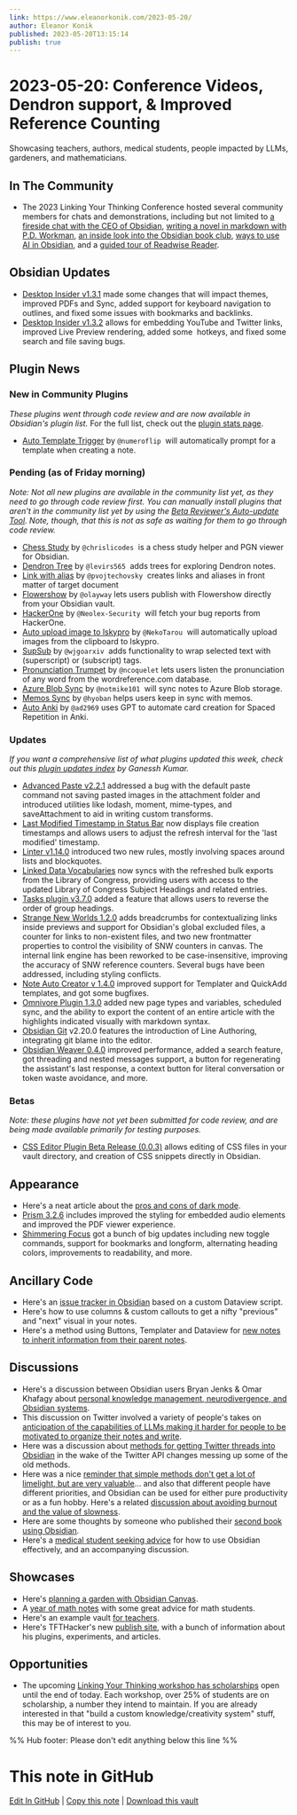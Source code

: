 ```yaml
---
link: https://www.eleanorkonik.com/2023-05-20/
author: Eleanor Konik
published: 2023-05-20T13:15:14
publish: true
---
```


# 2023-05-20: Conference Videos, Dendron support, & Improved Reference Counting
Showcasing teachers, authors, medical students, people impacted by LLMs, gardeners, and mathematicians.

## In The Community

* The 2023 Linking Your Thinking Conference hosted several community members for chats and demonstrations, including but not limited to [a fireside chat with the CEO of Obsidian](https://www.linkingyourthinking.com/lytcon-2023/kepano?ref=eleanorkonik.com), [writing a novel in markdown with P.D. Workman](https://www.linkingyourthinking.com/lytcon-2023/p-d-workman?ref=eleanorkonik.com), [an inside look into the Obsidian book club](https://www.linkingyourthinking.com/lytcon-2023/dan-allosso?ref=eleanorkonik.com), [ways to use AI in Obsidian](https://www.linkingyourthinking.com/lytcon-2023/christian-bager-bach-houmann?ref=eleanorkonik.com), and a [guided tour of Readwise Reader](https://www.linkingyourthinking.com/lytcon-2023/daniel-doyon?ref=eleanorkonik.com).

## Obsidian Updates

* [Desktop Insider v1.3.1](https://forum.obsidian.md/t/obsidian-release-v1-3-1-insider-build/59810?ref=eleanorkonik.com) made some changes that will impact themes, improved PDFs and Sync, added support for keyboard navigation to outlines, and fixed some issues with bookmarks and backlinks.
* [Desktop Insider v1.3.2](https://forum.obsidian.md/t/obsidian-release-v1-3-2-insider-build/60049?ref=eleanorkonik.com) allows for embedding YouTube and Twitter links, improved Live Preview rendering, added some  hotkeys, and fixed some search and file saving bugs.

## Plugin News

### New in Community Plugins

_These plugins went through code review and are now available in Obsidian's plugin list._ For the full list, check out the [plugin stats page](https://obsidian-plugin-stats.vercel.app/new?ref=eleanorkonik.com).

* [Auto Template Trigger](https://github.com/numeroflip/obsidian-auto-template-prompt?ref=eleanorkonik.com) by `@numeroflip`  will automatically prompt for a template when creating a note.

### Pending (as of Friday morning)

_Note: Not all new plugins are available in the community list yet, as they need to go through code review first. You can manually install plugins that aren't in the community list yet by using the [Beta Reviewer's Auto-update Tool](https://github.com/TfTHacker/obsidian42-brat?ref=eleanorkonik.com). Note, though, that this is not as safe as waiting for them to go through code review._

* [Chess Study](https://github.com/chrislicodes/obsidian-chess-study?ref=eleanorkonik.com) by `@chrislicodes`  is a chess study helper and PGN viewer for Obsidian.
* [Dendron Tree](https://github.com/levirs565/obsidian-dendron-tree?ref=eleanorkonik.com) by `@levirs565`  adds trees for exploring Dendron notes.
* [Link with alias](https://github.com/pvojtechovsky/obsidian-link-with-alias?ref=eleanorkonik.com) by `@pvojtechovsky`  creates links and aliases in front matter of target document
* [Flowershow](https://github.com/datopian/obsidian-flowershow?ref=eleanorkonik.com) by `@olayway` lets users publish with Flowershow directly from your Obsidian vault.
* [HackerOne](https://github.com/Neolex-Security/obsidian-hackerone?ref=eleanorkonik.com) by `@Neolex-Security`  will fetch your bug reports from HackerOne.
* [Auto upload image to lskypro](https://github.com/NekoTarou/lskypro-auto-upload?ref=eleanorkonik.com) by `@NekoTarou`  will automatically upload images from the clipboard to lskypro.
* [SupSub](https://github.com/wjgoarxiv/obsidian-supsub?ref=eleanorkonik.com) by `@wjgoarxiv`  adds functionality to wrap selected text with (superscript) or (subscript) tags.
* [Pronunciation Trumpet](https://github.com/ncoquelet/obsidian-pronunciation-trumpet?ref=eleanorkonik.com) by `@ncoquelet` lets users listen the pronunciation of any word from the wordreference.com database.
* [Azure Blob Sync](https://github.com/notmike101/obsidian-azure-blob-sync?ref=eleanorkonik.com) by `@notmike101`  will sync notes to Azure Blob storage.
* [Memos Sync](https://github.com/hyoban/obsidian-memos-plugin?ref=eleanorkonik.com) by `@hyoban` helps users keep in sync with memos.
* [Auto Anki](https://github.com/ad2969/obsidian-auto-anki?ref=eleanorkonik.com) by `@ad2969` uses GPT to automate card creation for Spaced Repetition in Anki.

### Updates

_If you want a comprehensive list of what plugins updated this week, check out this [plugin updates index](https://obsidian-plugin-stats.vercel.app/updates?ref=eleanorkonik.com) by Ganessh Kumar._

* [Advanced Paste v2.2.1](https://github.com/kxxt/obsidian-advanced-paste/releases/tag/2.2.1?ref=eleanorkonik.com) addressed a bug with the default paste command not saving pasted images in the attachment folder and introduced utilities like lodash, moment, mime-types, and saveAttachment to aid in writing custom transforms.
* [Last Modified Timestamp in Status Bar](https://github.com/Yustynn/obsidian-last-modified-timestamp-in-status-bar?ref=eleanorkonik.com) now displays file creation timestamps and allows users to adjust the refresh interval for the 'last modified' timestamp.
* [Linter v1.14.0](https://github.com/platers/obsidian-linter/releases/tag/1.14.0?ref=eleanorkonik.com) introduced two new rules, mostly involving spaces around lists and blockquotes.
* [Linked Data Vocabularies](https://github.com/kometenstaub/linked-data-vocabularies?ref=eleanorkonik.com) now syncs with the refreshed bulk exports from the Library of Congress, providing users with access to the updated Library of Congress Subject Headings and related entries.
* [Tasks plugin v3.7.0](https://github.com/obsidian-tasks-group/obsidian-tasks/releases/tag/3.7.0?ref=eleanorkonik.com) added a feature that allows users to reverse the order of group headings.
* [Strange New Worlds 1.2.0](https://github.com/TfTHacker/obsidian42-strange-new-worlds?ref=eleanorkonik.com) adds breadcrumbs for contextualizing links inside previews and support for Obsidian's global excluded files, a counter for links to non-existent files, and two new frontmatter properties to control the visibility of SNW counters in canvas. The internal link engine has been reworked to be case-insensitive, improving the accuracy of SNW reference counters. Several bugs have been addressed, including styling conflicts.
* [Note Auto Creator v 1.4.0](https://github.com/SimonTC/obsidian-note-autocreation/releases/tag/1.4.0?ref=eleanorkonik.com) improved support for Templater and QuickAdd templates, and got some bugfixes.
* [Omnivore Plugin 1.3.0](https://github.com/omnivore-app/obsidian-omnivore?ref=eleanorkonik.com) added new page types and variables, scheduled sync, and the ability to export the content of an entire article with the highlights indicated visually with markdown syntax.
* [Obsidian Git](https://github.com/denolehov/obsidian-git?ref=eleanorkonik.com) v2.20.0 features the introduction of Line Authoring, integrating git blame into the editor.
* [Obsidian Weaver 0.4.0](https://github.com/vasilecampeanu/obsidian-weaver/releases/tag/0.4.0?ref=eleanorkonik.com) improved performance, added a search feature, got threading and nested messages support, a button for regenerating the assistant's last response, a context button for literal conversation or token waste avoidance, and more.

### Betas

_Note: these plugins have not yet been submitted for code review, and are being made available primarily for testing purposes._

* [CSS Editor Plugin Beta Release (0.0.3)](https://github.com/Zachatoo/obsidian-css-editor?ref=eleanorkonik.com) allows editing of CSS files in your vault directory, and creation of CSS snippets directly in Obsidian.

## Appearance

* Here's a neat article about the [pros and cons of dark mode](https://www.phonearena.com/news/Dark-Mode-iPhone-Android-interface-feature-pros-cons-versus-light-mode_id116978?ref=eleanorkonik.com).
* [Prism 3.2.6](https://github.com/damiankorcz/Prism-Theme/releases/tag/3.2.6?ref=eleanorkonik.com) includes improved the styling for embedded audio elements and improved the PDF viewer experience.
* [Shimmering Focus](https://github.com/chrisgrieser/shimmering-focus?ref=eleanorkonik.com) got a bunch of big updates including new toggle commands, support for bookmarks and longform, alternating heading colors, improvements to readability, and more.

## Ancillary Code

* Here's an [issue tracker in Obsidian](https://www.reddit.com/r/ObsidianMD/comments/13h6cnf/issue_tracker_in_obsidian/?ref=eleanorkonik.com) based on a custom Dataview script.
* Here's how to use columns & custom callouts to get a nifty "previous" and "next" visual in your notes.
* Here's a method using Buttons, Templater and Dataview for [new notes to inherit information from their parent notes](https://www.reddit.com/r/ObsidianMD/comments/13ijeyc/buttonstemplaterdataview_create_new_notes_with_a/?ref=eleanorkonik.com).

## Discussions

* Here's a discussion between Obsidian users Bryan Jenks & Omar Khafagy about [personal knowledge management, neurodivergence, and Obsidian systems](https://www.youtube.com/watch?v=bQZfBwwZ9aQ&ref=eleanorkonik.com).
* This discussion on Twitter involved a variety of people's takes on [anticipation of the capabilities of LLMs making it harder for people to be motivated to organize their notes and write](https://twitter.com/jillmetcalfe/status/1659193010922598400?s=20&ref=eleanorkonik.com).
* Here was a discussion about [methods for getting Twitter threads into Obsidian](https://www.reddit.com/r/ObsidianMD/comments/13j14p8/is_there_an_alternative_way_to_download_tweets_to/?ref=eleanorkonik.com) in the wake of the Twitter API changes messing up some of the old methods.
* Here was a nice [reminder that simple methods don't get a lot of limelight, but are very valuable](https://www.reddit.com/r/ObsidianMD/comments/13hizlu/unpopular_opinion_a_lot_of_obsidian_community/?ref=eleanorkonik.com)... and also that different people have different priorities, and Obsidian can be used for either pure productivity or as a fun hobby. Here's a related [discussion about avoiding burnout and the value of slowness](https://news.ycombinator.com/item?id=36006676&ref=eleanorkonik.com).
* Here are some thoughts by someone who published their [second book using Obsidian](https://www.reddit.com/r/ObsidianMD/comments/13j7tlh/i_just_published_my_second_book_thanks_obsidian/?ref=eleanorkonik.com).
* Here's a [medical student seeking advice](https://www.reddit.com/r/ObsidianMD/comments/13lmvzw/help_how_to_organize_notes_as_a_med_student/?ref=eleanorkonik.com) for how to use Obsidian effectively, and an accompanying discussion.

## Showcases

* Here's [planning a garden with Obsidian Canvas](https://www.reddit.com/r/ObsidianMD/comments/13jhp8c/garden_planning_with_canvas/?ref=eleanorkonik.com).
* A [year of math notes](https://www.reddit.com/r/ObsidianMD/comments/13lhyd7/one_year_of_math_notes_in_obsidian/?ref=eleanorkonik.com) with some great advice for math students.
* Here's an example vault [for teachers](https://www.reddit.com/r/ObsidianMD/comments/13khuxs/obsidian_for_teachers/?ref=eleanorkonik.com).
* Here's TFTHacker's new [publish site](https://tfthacker.com/Welcome?ref=eleanorkonik.com), with a bunch of information about his plugins, experiments, and articles.

## Opportunities

* The upcoming [Linking Your Thinking workshop has scholarships](https://www.linkingyourthinking.com/lyt-workshop-11-scholarship?ref=eleanorkonik.com) open until the end of today. Each workshop, over 25% of students are on scholarship, a number they intend to maintain. If you are already interested in that "build a custom knowledge/creativity system" stuff, this may be of interest to you.

%% Hub footer: Please don't edit anything below this line %%

# This note in GitHub

<span class="git-footer">[Edit In GitHub](https://github.dev/obsidian-community/obsidian-hub/blob/main/01%20-%20Community/Obsidian%20Roundup/2023-05-20%20Conference%20Videos%2C%20Dendron%20support%2C%20%26%20Improved%20Reference%20Counting.md "git-hub-edit-note") | [Copy this note](https://raw.githubusercontent.com/obsidian-community/obsidian-hub/main/01%20-%20Community/Obsidian%20Roundup/2023-05-20%20Conference%20Videos%2C%20Dendron%20support%2C%20%26%20Improved%20Reference%20Counting.md "git-hub-copy-note") | [Download this vault](https://github.com/obsidian-community/obsidian-hub/archive/refs/heads/main.zip "git-hub-download-vault") </span>
